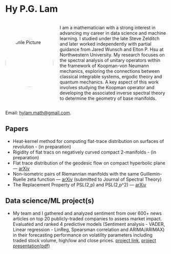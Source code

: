 # Hy P.G. Lam 

<div style="display: flex; align-items: center;">

  <!-- Profile Picture -->
  <img src="https://github.com/user-attachments/assets/cfd3c13b-aabe-43fc-a560-8c9d0b0c45f1" alt="Profile Picture" width="150" style="margin-right: 20px; border-radius: 50%;">

  <!-- About Me Text -->
  <p>
    I am a mathematician with a strong interest in advancing my career in data science and machine learning.
    I studied under the late Steve Zelditch and later worked independently with partial guidance from Jared Wunsch
    and Elton P. Hsu at Northwestern University. My research focuses on the spectral analysis of unitary operators
    within the framework of Koopman-von Neumann mechanics, exploring the connections between classical integrable systems,
    ergodic theory and quantum mechanics.  
    A key aspect of this work involves studying the Koopman operator and developing the associated inverse spectral
    theory to determine the geometry of base manifolds.
  </p>

</div>

Email: hylam.math@gmail.com.

## Papers 
- Heat-kernel method for computing flat-trace distribution on surfaces of revolution - (in preparation) 
- Rigidity of flat tracs on negatively curved compact 2-manifolds - (in preparation)
- Flat trace distribution of the geodesic flow on compact hyperbolic plane — [arXiv](https://arxiv.org/abs/2411.11392)  
- Non-isometric pairs of Riemannian manifolds with the same Guillemin-Ruelle zeta function — [arXiv](https://arxiv.org/abs/2208.04550) (submitted to Journal of Spectral Theory) 
- The Replacement Property of PSL(2,p) and PSL(2,p^2) — [arXiv](https://arxiv.org/abs/1709.08745)

## Data science/ML project(s)
- My team and I gathered and analyzed sentiment from over 600+ news articles on top 20 publicly-traded companies to assess market impact. Evaluated and ranked 4 predictive models (Sentiment analysis - VADER, Linear regression - LinReg, Spearsman correlation and ARIMA/ARIMAX) in their forecasting performance on volatility parameters including traded stock volume, high/low and close prices. [project link](https://github.com/HyLambda/Sentiment_analysis_stock_dynamics), 
  [project presentation(pdf)](https://github.com/user-attachments/files/18134062/Erdos_project_presentation.pdf)


